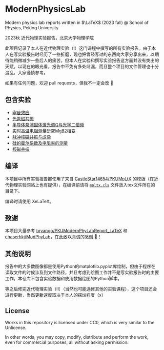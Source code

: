 # ModernPhysicsLab

Modern physics lab reports written in $\LaTeX$ (2023 fall) @ School of Physics, Peking University

2023秋 近代物理实验报告，北京大学物理学院

此项目记录了本人在近代物理实验（I）这门课程中撰写的所有实验报告。由于本人在写实验报告时经历了一些折磨，现也把曾经写过的东西向大家分享出来，以期待能稍微减少一些后人的痛苦。但本人在实验和撰写实验报告这方面并没有突出的天赋，以现在的眼光看，报告中不免有多处纰漏，而且整个项目的文件管理也十分混乱，大家谨慎参考。

如果有任何问题，欢迎 pull requests，但我不一定会改​ :ghost:

## 包含实验

+ [塞曼效应]()
+ [光泵磁共振](https://github.com/Shocked-Pikachu/ModernPhysicsLab/tree/main/光泵磁共振/lab_report)
+ [半导体泵浦固体激光调Q与光学二倍频](https://github.com/Shocked-Pikachu/ModernPhysicsLab/tree/main/半导体泵浦固体激光调Q与光学二倍频/lab_report)
+ [实时高温电阻测量研究MgB2相变](https://github.com/Shocked-Pikachu/ModernPhysicsLab/tree/main/实时高温电阻测量研究MgB2相变/lab_report)
+ [脉冲核磁共振与成像](https://github.com/Shocked-Pikachu/ModernPhysicsLab/tree/main/脉冲核磁共振与成像/lab_report)
+ [硅的霍尔系数及电阻率的测量](https://github.com/Shocked-Pikachu/ModernPhysicsLab/tree/main/硅的霍尔系数及电阻率的测量/lab_report)
+ [核磁共振](https://github.com/Shocked-Pikachu/ModernPhysicsLab/tree/main/核磁共振/lab_report)

## 编译

本项目中所有实验报告都使用了来自 [CastleStar14654/PKUMpLtX](https://github.com/CastleStar14654/PKUMpLtX) 的模版（在近代物理实验网站上也有提供），在编译前请将 [`mpltx.cls`](https://github.com/Shocked-Pikachu/ModernPhysicsLab/blob/main/template/mpltx.cls) 文件放入tex文件所在的目录下。

编译时请使用 XeLaTeX。

## 致谢

本项目大量参考 [bryango/PKUModernPhyLabReport_LaTeX](https://github.com/bryango/PKUModernPhyLabReport_LaTeX) 和 [chaserhkj/ModPhyLab](https://github.com/chaserhkj/ModPhyLab)，在此致以真诚的感谢 :rose:！

## 其他说明

报告中的大多数图像都是使用Python的matplotlib.pyplot库绘制，但由于程序在读取文件的时候涉及到文件路径，并且考虑到绘图工作并不是写实验报告时的主要工作，本仓库不包含实验数据和使用数据绘图的Python脚本。

等之后修完近代物理实验（II）（当然也可能选修其他的实验课程），这个项目还会进行更新，当然更新速度取决于本人的摆烂程度（x）

## License

Works in this repository is licensed under CC0, which is very similar to the Unlicense.

In other words, you may copy, modify, distribute and perform the work, even for commercial purposes, all without asking permission.